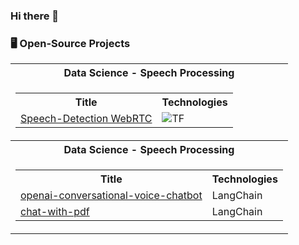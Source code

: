 ### Hi there 👋

<!--
**sulaiman-shamasna/sulaiman-shamasna** is a ✨ _special_ ✨ repository because its `README.md` (this file) appears on your GitHub profile.

Here are some ideas to get you started:

- 🔭 I’m currently working on ...
- 🌱 I’m currently learning ...
- 👯 I’m looking to collaborate on ...
- 🤔 I’m looking for help with ...
- 💬 Ask me about ...
- 📫 How to reach me: ...
- 😄 Pronouns: ...
- ⚡ Fun fact: ...
-->

### 🖥️ Open-Source Projects

<table style="width:100%">
  <tr>
    <th>Data Science - Speech Processing</th>
  </tr>
  <tr>
    <td>
      <table style="width:100%">
        <tr>
          <th>Title</th>
          <th>Technologies</th>
        </tr>
        <tr>
          <td><a href="https://github.com/sulaiman-shamasna/speech-detection-WebRTC">Speech-Detection WebRTC</a></td>
          <td><img src="https://img.shields.io/badge/TF-black?style=flat-square&logo=tensorflow" alt="TF"></td>
        </tr>
      </table>
    </td>
  </tr>
  <tr>
    <th>Data Science - Speech Processing</th>
  </tr>
  <tr>
    <td>
      <table style="width:100%">
        <tr>
          <th>Title</th>
          <th>Technologies</th>
        </tr>
        <tr>
          <td><a href="https://github.com/sulaiman-shamasna/openai-conversational-voice-chatbot">openai-conversational-voice-chatbot</a></td>
          <td>LangChain</td>
        </tr>
        <tr>
          <td><a href="https://github.com/sulaiman-shamasna/chat-with-pdf">chat-with-pdf</a></td>
          <td>LangChain</td>
        </tr>
      </table>
    </td>
  </tr>
</table>

